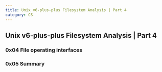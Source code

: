 ```yaml
---
title: Unix v6-plus-plus Filesystem Analysis | Part 4
category: CS
---
```


## Unix v6-plus-plus Filesystem Analysis | Part 4

### 0x04 File operating interfaces

### 0x05 Summary
